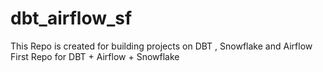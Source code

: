 # dbt_airflow_sf
This Repo is created for building projects on DBT , Snowflake and Airflow
First Repo for DBT + Airflow + Snowflake
